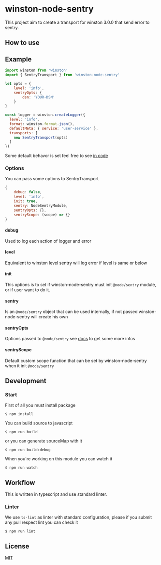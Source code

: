 # winston-node-sentry

This project aim to create a transport for winston 3.0.0 that send error to
sentry.

## How to use

## Example

```javascript
import winston from 'winston'
import { SentryTransport } from 'winston-node-sentry'

let opts = {
    level: 'info',
    sentryOpts: {
        dsn: 'YOUR-DSN'
    }
}

const logger = winston.createLogger({
  level: 'info',
  format: winston.format.json(),
  defaultMeta: { service: 'user-service' },
  transports: [
    new SentryTransport(opts)
  ]
})
```

Some default behavor is set feel free to see [in code](srcs/index.ts#L14)

### Options

You can pass some options to SentryTransport

```javascript
{
    debug: false,
    level: 'info',
    init: true,
    sentry: NodeSentryModule,
    sentryOpts: {},
    sentryScope: (scope) => {}
}
```

#### debug

Used to log each action of logger and error

#### level

Equivalent to winston level sentry will log error if level is same or below

#### init

This options is to set if winston-node-sentry must init `@node/sentry` module,
or if user want to do it.

#### sentry

Is an `@node/sentry` object that can be used internally, if not passed
winston-node-sentry will create his own

#### sentryOpts

Options passed to `@node/sentry` see [docs](https://docs.sentry.io/error-reporting/quickstart/?platform=node#configure-the-sdk) to get some more infos

#### sentryScope

Default custom scope function that can be set by winston-node-sentry when it
init `@node/sentry`

## Development

### Start

First of all you must install package

```
$ npm install
```

You can build source to javascript

```
$ npm run build
```

or you can generate sourceMap with it

```
$ npm run build:debug
```

When you're working on this module you can watch it

```
$ npm run watch
```

## Workflow

This is written in typescript and use standard linter.

### Linter

We use `ts-lint` as linter with standard configuration, please if you submit
any pull respect lint you can check it

```
$ npm run lint
```

## License

[MIT](https://en.wikipedia.org/wiki/MIT_License)
